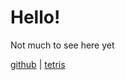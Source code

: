 ---
---

# Hello!

Not much to see here yet

[github](https://github.com/CherryMan) | [tetris](/tetris)
